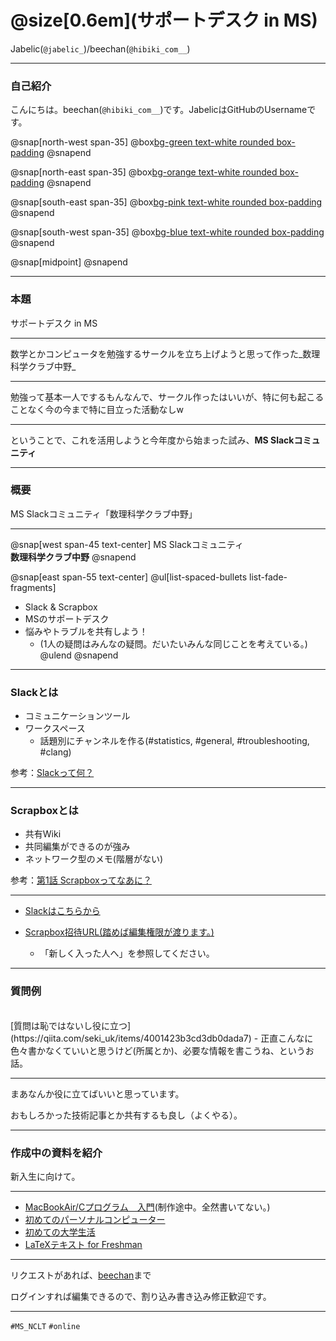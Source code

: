 # @size[0.6em](サポートデスク in MS)

Jabelic(`@jabelic_`)/beechan(`@hibiki_com__`)

---
### 自己紹介
こんにちは。beechan(`@hibiki_com__`)です。JabelicはGitHubのUsernameです。


@snap[north-west span-35]
@box[bg-green text-white rounded box-padding](Status#IMS/MS<br>B3<br>gndr研/ogw研 )
@snapend

@snap[north-east span-35]
@box[bg-orange text-white rounded box-padding](趣味#睡眠とぷよぐやみんぐ)
@snapend

@snap[south-east span-35]
@box[bg-pink text-white rounded box-padding](特徴#スマホを首からぶら下げている)
@snapend

@snap[south-west span-35]
@box[bg-blue text-white rounded box-padding](自粛中に増えた趣味#ストレッチ)
@snapend

@snap[midpoint]
@snapend

---
### 本題

サポートデスク in MS

---

数学とかコンピュータを勉強するサークルを立ち上げようと思って作った_数理科学クラブ中野_

---

勉強って基本一人でするもんなんで、サークル作ったはいいが、特に何も起こることなく今の今まで特に目立った活動なしw

---

ということで、これを活用しようと今年度から始まった試み、**MS Slackコミュニティ** 

---
### 概要

MS Slackコミュニティ「数理科学クラブ中野」

---

@snap[west span-45 text-center]
MS Slackコミュニティ<br>**数理科学クラブ中野**
@snapend

@snap[east span-55 text-center]
@ul[list-spaced-bullets list-fade-fragments]
- Slack & Scrapbox
- MSのサポートデスク
- 悩みやトラブルを共有しよう！
	- (1人の疑問はみんなの疑問。だいたいみんな同じことを考えている。)
@ulend
@snapend

---

### Slackとは

- コミュニケーションツール
- ワークスペース
	- 話題別にチャンネルを作る(#statistics, #general, #troubleshooting, #clang)

参考：[Slackって何？](https://slack.com/intl/ja-jp/help/articles/115004071768-Slack-%E3%81%A3%E3%81%A6%E4%BD%95%EF%BC%9F-)

---

### Scrapboxとは

- 共有Wiki
- 共同編集ができるのが強み
- ネットワーク型のメモ(階層がない)

参考：[第1話 Scrapboxってなあに？](https://scrapbox.io/wakaba-manga/%E7%AC%AC1%E8%A9%B1_Scrapbox%E3%81%A3%E3%81%A6%E3%81%AA%E3%81%82%E3%81%AB%EF%BC%9F)

---

- [Slackはこちらから](https://join.slack.com/t/ms-club-nakano/shared_invite/zt-dyrf2pep-krKcSsedq3XBmF~gb7rBVQ)

- [Scrapbox招待URL(踏めば編集権限が渡ります。)](https://scrapbox.io/projects/ms-club-nakano/invitations/5f5b9976a7c7e90cda379a93a3019f22)
	- 「新しく入った人へ」を参照してください。

---

### 質問例

<br>
[質問は恥ではないし役に立つ](https://qiita.com/seki_uk/items/4001423b3cd3db0dada7)
- 正直こんなに色々書かなくていいと思うけど(所属とか)、必要な情報を書こうね、というお話。
<br>

---

まあなんか役に立てばいいと思っています。

おもしろかった技術記事とか共有するも良し（よくやる）。

---

### 作成中の資料を紹介

新入生に向けて。

---

- [MacBookAir/Cプログラム　入門](https://hackmd.io/@Jabelic/ry4LtABu8)(制作途中。全然書いてない。)
- [初めてのパーソナルコンピューター](https://hackmd.io/@Jabelic/rJkpsW1wU)
- [初めての大学生活](https://hackmd.io/@Jabelic/B13oLy5UL)
- [LaTeXテキスト for Freshman](https://hackmd.io/@Jabelic/rJ4uZjKUL)

---

リクエストがあれば、[beechan](https://twitter.com/hibiki_com__)まで

ログインすれば編集できるので、割り込み書き込み修正歓迎です。

---

`#MS_NCLT`
`#online`
